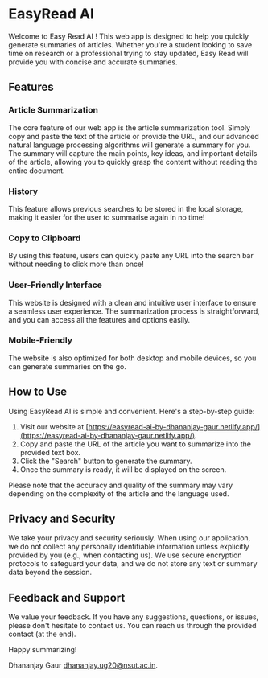# EasyRead AI

Welcome to Easy Read AI ! This web app is designed to help you quickly generate summaries of articles.  Whether you're a student looking to save time on research or a professional trying to stay updated, 
Easy Read will provide you with concise and accurate summaries.

## Features

### Article Summarization

The core feature of our web app is the article summarization tool. Simply copy and paste the text of the article or provide the URL, and our advanced natural language processing algorithms will generate a summary for you. The summary will capture the main points, key ideas, and important details of the article, allowing you to quickly grasp the content without reading the entire document.

### History
This feature allows previous searches to be stored in the local storage, making it easier for the user to summarise again in no time!

### Copy to Clipboard
By using this feature, users can quickly paste any URL into the search bar without needing to click more than once!

### User-Friendly Interface

This website is designed with a clean and intuitive user interface to ensure a seamless user experience. The summarization process is straightforward, and you can access all the features and options easily. 

### Mobile-Friendly
The website is also optimized for both desktop and mobile devices, so you can generate summaries on the go.

## How to Use

Using EasyRead AI is simple and convenient. Here's a step-by-step guide:

1. Visit our website at [https://easyread-ai-by-dhananjay-gaur.netlify.app/](https://easyread-ai-by-dhananjay-gaur.netlify.app/).
2. Copy and paste the URL of the article you want to summarize into the provided text box.
3. Click the "Search" button to generate the summary.
4. Once the summary is ready, it will be displayed on the screen. 

Please note that the accuracy and quality of the summary may vary depending on the complexity of the article and the language used.

## Privacy and Security

We take your privacy and security seriously. When using our application, we do not collect any personally identifiable information unless explicitly provided by you (e.g., when contacting us). We use secure encryption protocols to safeguard your data, and we do not store any text or summary data beyond the session.

## Feedback and Support

We value your feedback. If you have any suggestions, questions, or issues, please don't hesitate to contact us. You can reach us through the provided contact (at the end).

Happy summarizing!

Dhananjay Gaur
dhananjay.ug20@nsut.ac.in.
